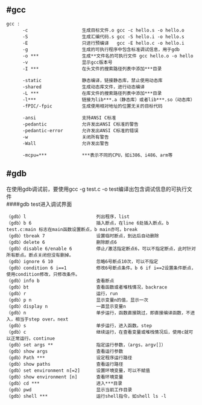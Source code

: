 #gcc
---
	gcc : 
	 	  -c 					生成目标文件.o gcc -c hello.s -o hello.o
		  -S 					生成汇编代码.s gcc -S hello.i -o hello.s
		  -E 					只进行预编译   gcc -E hello.c -o hello.i
		  -g 					生成的可执行程序中包含标准调试信息，用于gdb
		  -o *** 				生成**文件名的可执行文件 gcc hello.o -o hello
		  -v 					显示gcc版本号
		  -I *** 				在头文件的搜索路径列表中添加***目录

		  -static 				静态编译，链接静态库，禁止使用动态库
	 	  -shared 				生成动态库文件，进行动态编译
	 	  -L *** 				在库文件的搜索路径列表中添加***目录
	 	  -l*** 				链接为lib***.a（静态库）或者lib***.so（动态库）
	 	  -fPIC/-fpic 			生成使用相对地址的位置无关的目标代码

		  -ansi 				支持ANSI C标准
	 	  -pedantic 			允许发出ANSI C标准的警告
	 	  -pedantic-error 		允许发出ANSI C标准的错误
	 	  -w 					关闭所有警告
		  -Wall 				允许发出警告

	 	  -mcpu=*** 			***表示不同的CPU，如i386、i486、arm等

#gdb
---
在使用gdb调试前，要使用gcc -g test.c -o test编译出包含调试信息的可执行文件  
####gdb test进入调试界面  

	（gdb）l     						列出程序，list  
	（gdb）b 6    					插入断点，在line 6处插入断点。b test.c:main 标志在main函数设置断点，b main亦可。break  
	（gdb）tbreak 7 					设置临时断点，到达后自动删除  
	（gdb）delete 6					删除断点6  
	（gdb）disable 6/enable 6 		停止/激活指定断点6，可以不指定断点，此时针对所有断点。断点关闭但没有删掉。  
	（gdb）ignore 6 10 				忽略6号断点10次，可以不指定  
	（gdb）condition 6 i==1 			修改6号断点条件。b 6 if i==2设置条件断点，使用condition修改，只修改条件。  
	（gdb）info b 					查看断点  
	（gdb）bt 						查看函数或者堆栈情况，backrace  
	（gdb）r 							运行，run  
	（gdb）p n 						显示变量n的值，显示一次  
	（gdb）display n 					一直显示变量n  
	（gdb）n 							单步运行，函数直接跳过，即直接编译函数，不进入，相当于step over。next  
	（gdb）s 							单步运行，进入函数。step  
	（gdb）c 							继续运行，在查看变量或堆栈情况后，使用c就可以正常运行。continue  
	（gdb）set args ** 				指定运行参数，（args，argv[]）  
	（gdb）show args 					查看运行参数  
	（gdb）Path *** 					设定程序运行路径  
	（gdb）show paths 				查看运行路径  
	（gdb）set environment n[=2] 		设置环境变量，可以不赋值  
	（gdb）show environment [n] 		查看环境变量  
	（gdb）cd *** 					进入***目录  
	（gdb）pwd 						显示当前工作目录  
	（gdb）shell *** 					运行shell指令，如shell ls -l  
